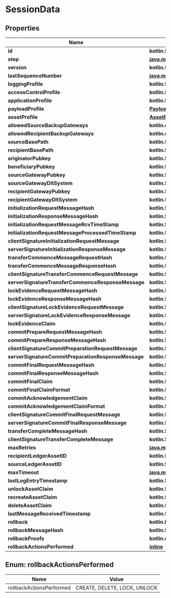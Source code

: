 
# SessionData

## Properties
Name | Type | Description | Notes
------------ | ------------- | ------------- | -------------
**id** | **kotlin.String** |  |  [optional]
**step** | [**java.math.BigDecimal**](java.math.BigDecimal.md) |  |  [optional]
**version** | **kotlin.String** |  |  [optional]
**lastSequenceNumber** | [**java.math.BigDecimal**](java.math.BigDecimal.md) |  |  [optional]
**loggingProfile** | **kotlin.String** |  |  [optional]
**accessControlProfile** | **kotlin.String** |  |  [optional]
**applicationProfile** | **kotlin.String** |  |  [optional]
**payloadProfile** | [**PayloadProfile**](PayloadProfile.md) |  |  [optional]
**assetProfile** | [**AssetProfile**](AssetProfile.md) |  |  [optional]
**allowedSourceBackupGateways** | **kotlin.collections.List&lt;kotlin.String&gt;** |  |  [optional]
**allowedRecipientBackupGateways** | **kotlin.collections.List&lt;kotlin.String&gt;** |  |  [optional]
**sourceBasePath** | **kotlin.String** |  |  [optional]
**recipientBasePath** | **kotlin.String** |  |  [optional]
**originatorPubkey** | **kotlin.String** |  |  [optional]
**beneficiaryPubkey** | **kotlin.String** |  |  [optional]
**sourceGatewayPubkey** | **kotlin.String** |  |  [optional]
**sourceGatewayDltSystem** | **kotlin.String** |  |  [optional]
**recipientGatewayPubkey** | **kotlin.String** |  |  [optional]
**recipientGatewayDltSystem** | **kotlin.String** |  |  [optional]
**initializationRequestMessageHash** | **kotlin.String** |  |  [optional]
**initializationResponseMessageHash** | **kotlin.String** |  |  [optional]
**initializationRequestMessageRcvTimeStamp** | **kotlin.String** |  |  [optional]
**initializationRequestMessageProcessedTimeStamp** | **kotlin.String** |  |  [optional]
**clientSignatureInitializationRequestMessage** | **kotlin.String** |  |  [optional]
**serverSignatureInitializationResponseMessage** | **kotlin.String** |  |  [optional]
**transferCommenceMessageRequestHash** | **kotlin.String** |  |  [optional]
**transferCommenceMessageResponseHash** | **kotlin.String** |  |  [optional]
**clientSignatureTransferCommenceRequestMessage** | **kotlin.String** |  |  [optional]
**serverSignatureTransferCommenceResponseMessage** | **kotlin.String** |  |  [optional]
**lockEvidenceRequestMessageHash** | **kotlin.String** |  |  [optional]
**lockEvidenceResponseMessageHash** | **kotlin.String** |  |  [optional]
**clientSignatureLockEvidenceRequestMessage** | **kotlin.String** |  |  [optional]
**serverSignatureLockEvidenceResponseMessage** | **kotlin.String** |  |  [optional]
**lockEvidenceClaim** | **kotlin.String** |  |  [optional]
**commitPrepareRequestMessageHash** | **kotlin.String** |  |  [optional]
**commitPrepareResponseMessageHash** | **kotlin.String** |  |  [optional]
**clientSignatureCommitPreparationRequestMessage** | **kotlin.String** |  |  [optional]
**serverSignatureCommitPreparationResponseMessage** | **kotlin.String** |  |  [optional]
**commitFinalRequestMessageHash** | **kotlin.String** |  |  [optional]
**commitFinalResponseMessageHash** | **kotlin.String** |  |  [optional]
**commitFinalClaim** | **kotlin.String** |  |  [optional]
**commitFinalClaimFormat** | **kotlin.String** |  |  [optional]
**commitAcknowledgementClaim** | **kotlin.String** |  |  [optional]
**commitAcknowledgementClaimFormat** | **kotlin.String** |  |  [optional]
**clientSignatureCommitFinalRequestMessage** | **kotlin.String** |  |  [optional]
**serverSignatureCommitFinalResponseMessage** | **kotlin.String** |  |  [optional]
**transferCompleteMessageHash** | **kotlin.String** |  |  [optional]
**clientSignatureTransferCompleteMessage** | **kotlin.String** |  |  [optional]
**maxRetries** | [**java.math.BigDecimal**](java.math.BigDecimal.md) |  |  [optional]
**recipientLedgerAssetID** | **kotlin.String** |  |  [optional]
**sourceLedgerAssetID** | **kotlin.String** |  |  [optional]
**maxTimeout** | [**java.math.BigDecimal**](java.math.BigDecimal.md) |  |  [optional]
**lastLogEntryTimestamp** | **kotlin.String** |  |  [optional]
**unlockAssetClaim** | **kotlin.String** |  |  [optional]
**recreateAssetClaim** | **kotlin.String** |  |  [optional]
**deleteAssetClaim** | **kotlin.String** |  |  [optional]
**lastMessageReceivedTimestamp** | **kotlin.String** |  |  [optional]
**rollback** | **kotlin.Boolean** |  |  [optional]
**rollbackMessageHash** | **kotlin.String** |  |  [optional]
**rollbackProofs** | **kotlin.collections.List&lt;kotlin.String&gt;** |  |  [optional]
**rollbackActionsPerformed** | [**inline**](#kotlin.collections.List&lt;RollbackActionsPerformed&gt;) |  |  [optional]


<a name="kotlin.collections.List<RollbackActionsPerformed>"></a>
## Enum: rollbackActionsPerformed
Name | Value
---- | -----
rollbackActionsPerformed | CREATE, DELETE, LOCK, UNLOCK



